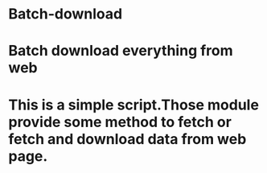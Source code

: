 # Batch-download
# Batch download everything from web
# This is a simple script.Those module provide some method to fetch or fetch and download data from web page.
